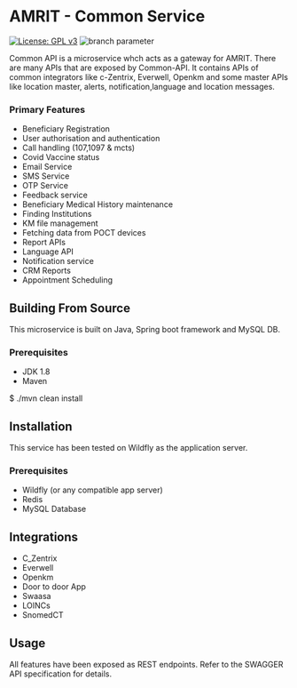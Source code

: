 # AMRIT - Common Service 
[![License: GPL v3](https://img.shields.io/badge/License-GPLv3-blue.svg)](https://www.gnu.org/licenses/gpl-3.0)  ![branch parameter](https://github.com/PSMRI/Common-API/actions/workflows/sast-and-package.yml/badge.svg) 


Common API is a microservice whch acts as a gateway for AMRIT. There are many APIs that are exposed by Common-API. It contains APIs of common integrators like c-Zentrix, Everwell, Openkm and some master APIs like location master, alerts,  notification,language and location messages.
### Primary Features
* Beneficiary Registration
* User authorisation and authentication
* Call handling (107,1097 & mcts)
* Covid Vaccine status
* Email Service
* SMS Service
* OTP Service
* Feedback service
* Beneficiary Medical History maintenance 
* Finding Institutions
* KM file management
* Fetching data from POCT devices
* Report APIs
* Language API
* Notification service
* CRM Reports
* Appointment Scheduling

## Building From Source
This microservice is built on Java, Spring boot framework and MySQL DB.

### Prerequisites 
* JDK 1.8
* Maven 

$ ./mvn clean install

## Installation
This service has been tested on Wildfly as the application server.

### Prerequisites 
* Wildfly (or any compatible app server)
* Redis
* MySQL Database

## Integrations
* C_Zentrix
* Everwell
* Openkm
* Door to door App
* Swaasa
* LOINCs
* SnomedCT

## Usage
All features have been exposed as REST endpoints. Refer to the SWAGGER API specification for details.

